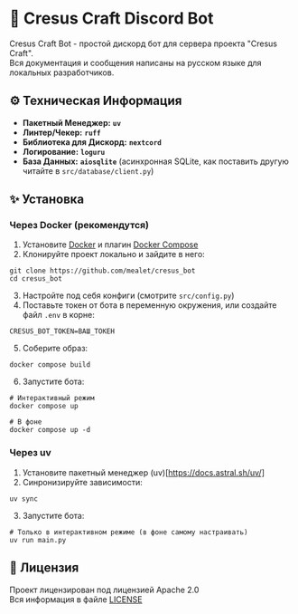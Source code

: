 # 📑 Cresus Craft Discord Bot
Cresus Craft Bot - простой дискорд бот для сервера проекта "Cresus Craft". <br/>
Вся документация и сообщения написаны на русском языке для локальных разработчиков.

## ⚙️ Техническая Информация
- **Пакетный Менеджер:** **`uv`**
- **Линтер/Чекер:** **`ruff`**
- **Библиотека для Дискорд:** **`nextcord`**
- **Логирование:** **`loguru`**
- **База Данных:** **`aiosqlite`** (асинхронная SQLite, как поставить другую читайте в `src/database/client.py`)

## ✨ Установка
### Через Docker (рекомендутся)
1. Установите [Docker](https://www.docker.com/) и плагин [Docker Compose](https://docs.docker.com/compose/install/)
2. Клонируйте проект локально и зайдите в него:
```command
git clone https://github.com/mealet/cresus_bot
cd cresus_bot
```
3. Настройте под себя конфиги (смотрите `src/config.py`)
4. Поставьте токен от бота в переменную окружения, или создайте файл `.env` в корне:
```env
CRESUS_BOT_TOKEN=ВАШ_ТОКЕН
```
5. Соберите образ:
```command
docker compose build
```
6. Запустите бота:
```command
# Интерактивный режим
docker compose up

# В фоне
docker compose up -d
```

### Через uv
1. Установите пакетный менеджер (uv)[https://docs.astral.sh/uv/]
2. Синронизируйте зависимости:
```command
uv sync
```
3. Запустите бота:
```command
# Только в интерактивном режиме (в фоне самому настраивать)
uv run main.py
```

## 👮 Лицензия
Проект лицензирован под лицензией Apache 2.0 <br/>
Вся информация в файле [LICENSE](LICENSE)
